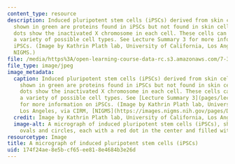 ```yaml
---
content_type: resource
description: Induced pluripotent stem cells (iPSCs) derived from skin cells. The regions
  shown in green are proteins found in iPSCs but not found in skin cells. The red
  dots show the inactivated X chromosome in each cell. These cells can develop into
  a variety of possible cell types. See Lecture Summary 3 for more information on
  iPSCs. (Image by Kathrin Plath lab, University of California, Los Angeles, via CIRM,
  NIGMS.)
file: /media/https%3A/open-learning-course-data-rc.s3.amazonaws.com/7-347-epigenetic-regulation-of-stem-cells-spring-2014/174f24ae8e5bcf65ee818e4684b3e26d_7-347s14.jpg
file_type: image/jpeg
image_metadata:
  caption: Induced pluripotent stem cells (iPSCs) derived from skin cells. The regions
    shown in green are proteins found in iPSCs but not found in skin cells. The red
    dots show the inactivated X chromosome in each cell. These cells can develop into
    a variety of possible cell types. See [Lecture Summary 3](pages/lecture-summaries)
    for more information on iPSCs. (Image by Kathrin Plath lab, University of California,
    Los Angeles, via CIRM, [NIGMS](https://images.nigms.nih.gov/pages/DetailPage.aspx?imageid2=3279).)
  credit: Image by Kathrin Plath lab, University of California, Los Angeles, via CIRM
  image-alt: A micrograph of induced pluripotent stem cells (iPSCs), shown as blue-green
    ovals and circles, each with a red dot in the center and filled with green dots.
resourcetype: Image
title: A micrograph of induced pluripotent stem cells (iPSCs)
uid: 174f24ae-8e5b-cf65-ee81-8e4684b3e26d
---
```

